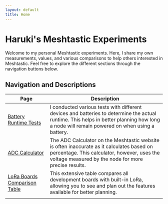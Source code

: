 ```yaml
---
layout: default
title: Home
---
```


# Haruki's Meshtastic Experiments

Welcome to my personal Meshtastic experiments. Here, I share my own measurements, values, and various comparisons to help others interested in Meshtastic. Feel free to explore the different sections through the navigation buttons below.

## Navigation and Descriptions

<table>
  <thead>
    <tr>
      <th>Page</th>
      <th>Description</th>
    </tr>
  </thead>
  <tbody>
    <tr>
      <td><a href="/Meshtastic-Experiments/Battery-Runtime-Tests" class="button">Battery Runtime Tests</a></td>
      <td>I conducted various tests with different devices and batteries to determine the actual runtime. This helps in better planning how long a node will remain powered on when using a battery.</td>
    </tr>
    <tr>
      <td><a href="/Meshtastic-Experiments/ADC-Calculator" class="button">ADC Calculator</a></td>
      <td>The ADC Calculator on the Meshtastic website is often inaccurate as it calculates based on percentage. This calculator, however, uses the voltage measured by the node for more precise results.</td>
    </tr>
    <tr>
      <td><a href="/Meshtastic-Experiments/LoRa-Boards-Comparison-Table" class="button">LoRa Boards Comparison Table</a></td>
      <td>This extensive table compares all development boards with built-in LoRa, allowing you to see and plan out the features available for better planning.</td>
    </tr>
    <tr>
      <td><a href="/Meshtastic-Expe
